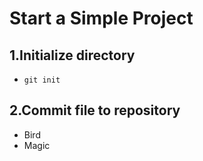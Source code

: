 Start a Simple Project
============

1.Initialize directory
--------
*   `git init`
   

2.Commit file to repository
--------
<ul>
<li>Bird</li>
<li>Magic</li>
</ul>
   
